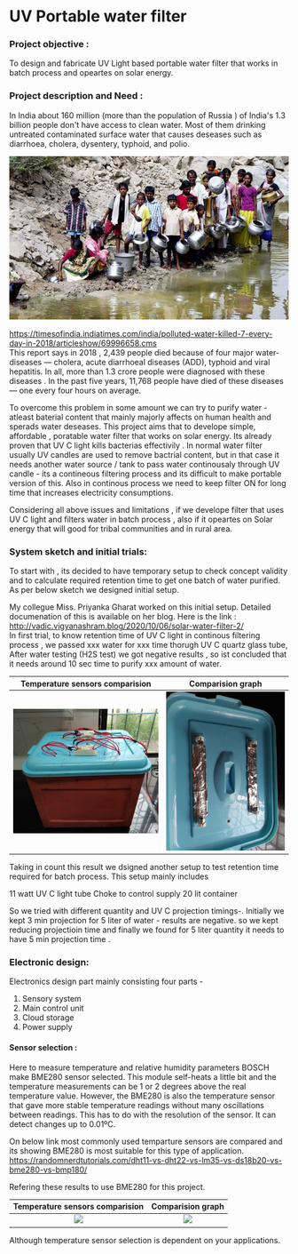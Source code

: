 # UV Portable water filter 
### Project objective : 
To design and fabricate UV Light based portable water filter that works in batch process and opeartes on solar energy.   

### Project description and Need : 

In India about 160 million (more than the population of Russia ) of India's 1.3 billion people don't have access to clean water. Most of them drinking untreated contaminated  surface water that causes deseases such as diarrhoea, cholera, dysentery, typhoid, and polio.

![](https://github.com/SuhasLabade/UV-Portable-water-filter-/blob/main/Images/1.jpg)   

https://timesofindia.indiatimes.com/india/polluted-water-killed-7-every-day-in-2018/articleshow/69996658.cms  
This report says in 2018 , 2,439 people died because of four major water-diseases — cholera, acute diarrhoeal diseases (ADD), typhoid and viral hepatitis. In all, more than 1.3 crore people were diagnosed with these diseases . In the past five years, 11,768 people have died of these diseases — one every four hours on average.


To overcome this problem in some amount we can try to purify water - atleast baterial content that mainly majorly affects on human health and sperads water deseases. This project aims  that to develope simple, affordable , poratable water filter that works on solar energy. Its already proven that UV C light kills bacterias effectivily . In normal water filter usually UV candles are used to remove bactrial content, but in that case it needs  another water source / tank to pass water continousaly through UV candle - its a contineous filtering process and its difficult to make portable version of this. Also in continous process we need to keep filter ON for long time that increases electricity consumptions. 

Considering all above issues  and limitations , if we develope filter that uses UV C light and filters water in batch process , also if it opeartes on Solar energy that will good for tribal communities and in rural area. 



### System sketch and initial trials:

To start with , its decided to have temporary setup to check concept validity and to calculate required retention time to get one batch of water purified. As per below sketch we designed initial setup.  







My collegue Miss. Priyanka Gharat worked on this initial setup. Detailed documenation of this is available on her blog. Here is the link :  
http://vadic.vigyanashram.blog/2020/10/06/solar-water-filter-2/  
In first trial, to know retention time of UV C light in continous filtering process , we passed xxx water for xxx time thorugh UV C quartz glass tube, After  water testing (H2S test) we got negative results , so ist concluded that it needs around 10 sec time to purify xxx amount of water.  

Temperature sensors comparision            |  Comparision graph
:---------------------------:|:-------------------------:
![](https://github.com/SuhasLabade/UV-Portable-water-filter-/blob/main/Images/2.jpg)  |  ![](https://github.com/SuhasLabade/UV-Portable-water-filter-/blob/main/Images/3.jpg)


Taking in count this result we dsigned another setup to test retention time required for batch process. This setup mainly includes 

11 watt UV C light tube 
Choke to control supply 
20 lit container 

So we tried with different quantity and UV C projection timings-. 
Initially  we kept 3 min projection for 5 liter of water - results are negative. so we kept reducing projectioin time and finally we found for 5 liter quantity it needs to have 5 min projection time . 





   



### Electronic design:

Electronics design part mainly consisting four parts - 
1. Sensory system 
2. Main control unit 
3. Cloud storage 
4. Power supply 

#### Sensor selection : 
Here to measure temperature and relative humidity parameters BOSCH make BME280 sensor selected.
This module self-heats a little bit and the temperature measurements can be 1 or 2 degrees above the real temperature value.
However, the BME280 is also the temperature sensor that gave more stable temperature readings without many oscillations between readings.
 This has to do with the resolution of the sensor. It can detect changes up to 0.01ºC.  
 
On below link most commonly used temparture sensors are compared and its showing BME280 is most suitable for this type of application. 
https://randomnerdtutorials.com/dht11-vs-dht22-vs-lm35-vs-ds18b20-vs-bme280-vs-bmp180/

Refering these results to use BME280 for this project.

Temperature sensors comparision            |  Comparision graph
:---------------------------:|:-------------------------:
![](https://github.com/SuhasLabade/my-projects-/blob/master/Images/BME4.png)  |  ![](https://github.com/SuhasLabade/my-projects-/blob/master/Images/BME5.png)

Although temperature sensor selection is dependent on your applications. 
